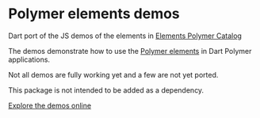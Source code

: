 # Polymer elements demos
Dart port of the JS demos of the elements in [Elements Polymer Catalog](https://elements.polymer-project.org/)
  
The demos demonstrate how to use the 
[Polymer elements](https://pub.dartlang.org/packages/polymer_elements) in Dart 
Polymer applications.

Not all demos are fully working yet and a few are not yet ported.

This package is not intended to be added as a dependency.
  
  
[Explore the demos online](http://bwu-dart.github.io/polymer_elements_demos/web/index.html)
